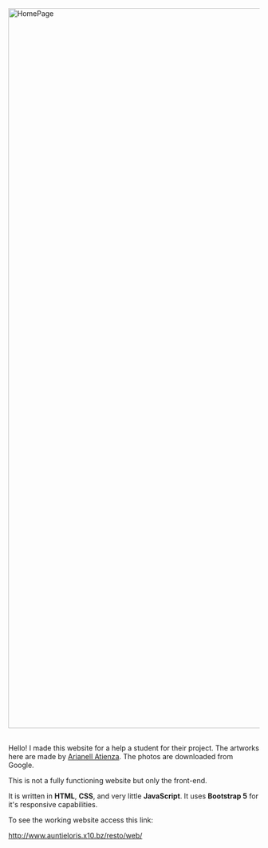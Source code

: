 <img width="1440" alt="HomePage" src="https://github.com/jortega1/auntieloris/assets/48080043/5f0f8b27-7ae9-4401-9b71-850e65497118">
<br><br>

Hello! I made this website for a help a student for their project. The artworks here are made by <a href=https://www.instagram.com/itsjust.ari_>Arianell Atienza</a>. The photos are downloaded from Google.

This is not a fully functioning website but only the front-end. 

It is written in **HTML**, **CSS**, and very little **JavaScript**. It uses **Bootstrap 5** for it's responsive capabilities.

To see the working website access this link: 

http://www.auntieloris.x10.bz/resto/web/
